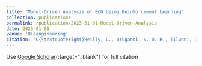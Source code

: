 ```yaml
---
title: "Model-Driven Analysis of ECG Using Reinforcement Learning"
collection: publications
permalink: /publication/2023-01-01-Model-Driven-Analysis
date: 2023-01-01
venue: 'Bioengineering'
citation: 'O{\textquoteright}Reilly, C., Oruganti, S. D. R., Tilwani, D., & Bradshaw, J. (2023). Model-Driven Analysis of ECG Using Reinforcement Learning. Bioengineering, 10(6), 696.'
---
```

Use [Google Scholar](https://scholar.google.com/scholar?hl=en&as_sdt=0%2C41&q=Model-Driven+Analysis+of+ECG+Using+Reinforcement+Learning&btnG=){:target="_blank"} for full citation